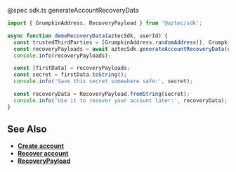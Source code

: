 @spec sdk.ts generateAccountRecoveryData

```js
import { GrumpkinAddress, RecoveryPayload } from '@aztec/sdk';

async function demoRecoveryData(aztecSdk, userId) {
  const trustedThirdParties = [GrumpkinAddress.randomAddress(), GrumpkinAddress.randomAddress()];
  const recoveryPayloads = await aztecSdk.generateAccountRecoveryData(userId, trustedThirdParties);
  console.info(recoveryPayloads);

  const [firstData] = recoveryPayloads;
  const secret = firstData.toString();
  console.info('Save this secret somewhere safe:', secret);

  const recoveryData = RecoveryPayload.fromString(secret);
  console.info('Use it to recover your account later:', recoveryData);
}
```

## See Also

- **[Create account](/#/User/createAccount)**
- **[Recover account](/#/User/recoverAccount)**
- **[RecoveryPayload](/#/User/RecoveryPayload)**
